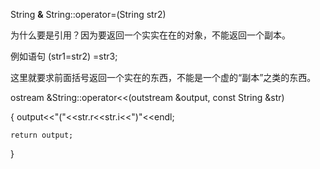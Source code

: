 String **&** String::operator=(String str2)

为什么要是引用？因为要返回一个实实在在的对象，不能返回一个副本。

例如语句 (str1=str2) =str3;

这里就要求前面括号返回一个实在的东西，不能是一个虚的“副本”之类的东西。


ostream &String::operator<<(outstream &output, const String &str)

{	output<<"("<<str.r<<str.i<<")"<<endl;

    return output;

}
